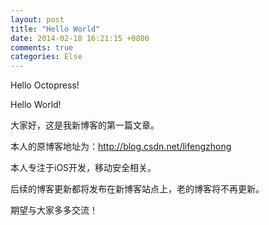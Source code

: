 ```yaml
---
layout: post
title: "Hello World"
date: 2014-02-18 16:21:15 +0800
comments: true
categories: Else
---
```


Hello Octopress!

Hello World!

大家好，这是我新博客的第一篇文章。

本人的原博客地址为：<http://blog.csdn.net/lifengzhong>

本人专注于iOS开发，移动安全相关。

后续的博客更新都将发布在新博客站点上，老的博客将不再更新。

期望与大家多多交流！

